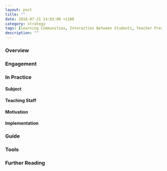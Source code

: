 ```yaml
---
layout: post
title: ""
date: 2016-07-21 14:03:00 +1100
category: strategy
tags: [Learning Communities, Interaction Between Students, Teacher Presence, Interaction with the Professions, Flexible & Adaptive Learning, Interactive Resources, E-Assessment,] 
description: ""
---
```


### Overview

### Engagement

### In Practice

#### Subject 

#### Teaching Staff

#### Motivation

#### Implementation

### Guide

### Tools

### Further Reading

<div class="apa-ref" markdown="1">
</div>